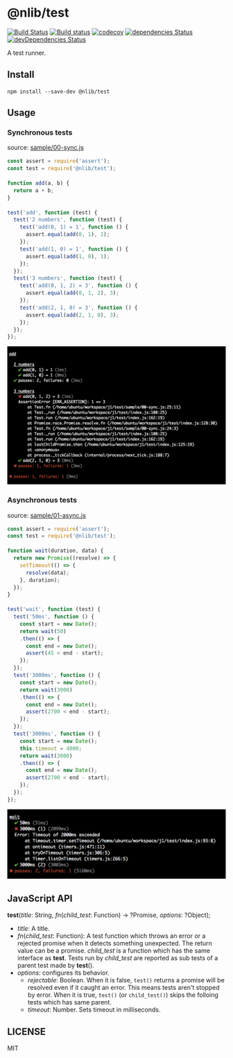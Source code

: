 # @nlib/test

[![Build Status](https://travis-ci.org/nlibjs/test.svg?branch=master)](https://travis-ci.org/nlibjs/test)
[![Build status](https://ci.appveyor.com/api/projects/status/a6e5cq05uvqn6fjk/branch/master?svg=true)](https://ci.appveyor.com/project/kei-ito/test/branch/master)
[![codecov](https://codecov.io/gh/nlibjs/test/branch/master/graph/badge.svg)](https://codecov.io/gh/nlibjs/test)
[![dependencies Status](https://david-dm.org/nlibjs/test/status.svg)](https://david-dm.org/nlibjs/test)
[![devDependencies Status](https://david-dm.org/nlibjs/test/dev-status.svg)](https://david-dm.org/nlibjs/test?type=dev)

A test runner.

## Install

```
npm install --save-dev @nlib/test
```

## Usage

### Synchronous tests

source: [sample/00-sync.js](https://github.com/nlibjs/test/blob/master/test/sample/00-sync.js)

```javascript
const assert = require('assert');
const test = require('@nlib/test');

function add(a, b) {
  return a + b;
}

test('add', function (test) {
  test('2 numbers', function (test) {
    test('add(0, 1) = 1', function () {
      assert.equal(add(0, 1), 1);
    });
    test('add(1, 0) = 1', function () {
      assert.equal(add(1, 0), 1);
    });
  });
  test('3 numbers', function (test) {
    test('add(0, 1, 2) = 3', function () {
      assert.equal(add(0, 1, 2), 3);
    });
    test('add(2, 1, 0) = 3', function () {
      assert.equal(add(2, 1, 0), 3);
    });
  });
});
```

![output: sample/00-sync.js](https://github.com/nlibjs/test/raw/master/images/00-sync.png)

### Asynchronous tests

source: [sample/01-async.js](https://github.com/nlibjs/test/blob/master/test/sample/01-async.js)

```javascript
const assert = require('assert');
const test = require('@nlib/test');

function wait(duration, data) {
  return new Promise((resolve) => {
    setTimeout(() => {
      resolve(data);
    }, duration);
  });
}

test('wait', function (test) {
  test('50ms', function () {
    const start = new Date();
    return wait(50)
    .then(() => {
      const end = new Date();
      assert(45 < end - start);
    });
  });
  test('3000ms', function () {
    const start = new Date();
    return wait(3000)
    .then(() => {
      const end = new Date();
      assert(2700 < end - start);
    });
  });
  test('3000ms', function () {
    const start = new Date();
    this.timeout = 4000;
    return wait(3000)
    .then(() => {
      const end = new Date();
      assert(2700 < end - start);
    });
  });
});
```

![output: sample/01-async.js](https://github.com/nlibjs/test/raw/master/images/01-async.png)

## JavaScript API

**test**(*title*: String, *fn*(*child_test*: Function) → ?Promise, *options*: ?Object);

- *title*: A title.
- *fn*(*child_test*: Function):
A test function which throws an error or a rejected promise when it detects something unexpected.
The return value can be a promise.
*child_test* is a function which has the same interface as **test**.
Tests run by *child_test* are reported as sub tests of a parent test made by **test**().
- *options*: configures its behavior.
  - *rejectable*: Boolean.
  When it is false, `test()` returns a promise will be resolved even if it caught an error.
  This means tests aren't stopped by error.
  When it is true, `test()` (or `child_test()`) skips the folloing tests which has same parent.
  - *timeout*: Number. Sets timeout in milliseconds.

## LICENSE

MIT

